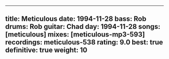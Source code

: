
---
title: Meticulous
date: 1994-11-28
bass:	Rob
drums:	Rob
guitar:	Chad
day: 1994-11-28
songs: [meticulous]
mixes: [meticulous-mp3-593]
recordings: meticulous-538
rating: 9.0
best: true
definitive: true
weight: 10
---
